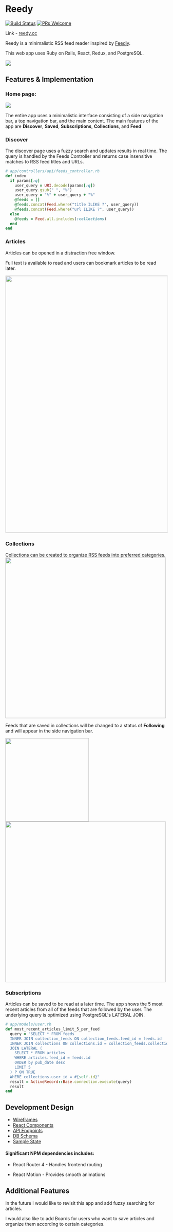 # Reedy
[![Build Status](https://travis-ci.org/jinchen93/reedy.svg?branch=master)](https://travis-ci.org/jinchen93/reedy)
[![PRs Welcome](https://img.shields.io/badge/PRs-welcome-brightgreen.svg?style=flat-square)](http://makeapullrequest.com)


Link - [reedy.cc](http://reedy.cc)

Reedy is a minimalistic RSS feed reader inspired by [Feedly](https://feedly.com/).

This web app uses Ruby on Rails, React, Redux, and PostgreSQL.

<img src="https://raw.githubusercontent.com/jinchen93/reedy/master/docs/media/home-page.png" style="border-top: 1px solid #e7e7e7; border-bottom: 1px solid #e7e7e7;  border-left: 1px solid #e7e7e7">

## Features & Implementation
### Home page:
<img src="https://raw.githubusercontent.com/jinchen93/reedy/master/docs/media/main-example.png" style=" border-bottom: 1px solid #e7e7e7;  border-left: 1px solid #e7e7e7; border-right: 1px solid #e7e7e7">

The entire app uses a minimalistic interface consisting of a side navigation bar, a top navigation bar, and the main content. The main features of the app are **Discover**, **Saved**, **Subscriptions**, **Collections**, and **Feed**

### Discover

The discover page uses a fuzzy search and updates results in real time.
The query is handled by the Feeds Controller and returns case insensitive matches to RSS feed titles and URLs.

```ruby
# app/controllers/api/feeds_controller.rb
def index
  if params[:q]
    user_query = URI.decode(params[:q])
    user_query.gsub(" ", "%")
    user_query = "%" + user_query + "%"
    @feeds = []
    @feeds.concat(Feed.where("title ILIKE ?", user_query))
    @feeds.concat(Feed.where("url ILIKE ?", user_query))
  else
    @feeds = Feed.all.includes(:collections)
  end
end
```

### Articles

Articles can be opened in a distraction free window.

Full text is available to read and users can bookmark articles to be read later.

<img src="https://raw.githubusercontent.com/jinchen93/reedy/master/docs/media/article-show.png" width="800" style="border: 1px solid #e7e7e7">


### Collections
Collections can be created to organize RSS feeds into preferred categories.
<img src="https://raw.githubusercontent.com/jinchen93/reedy/master/docs/media/create-collection.png" width="500">

Feeds that are saved in collections will be changed to a status of **Following** and will appear in the side navigation bar.

<img src="https://github.com/jinchen93/reedy/blob/master/docs/media/collection-side-nav.png?raw=true" width="260">

<img src="https://raw.githubusercontent.com/jinchen93/reedy/master/docs/media/collection-dropdown.png" width="500">

### Subscriptions

Articles can be saved to be read at a later time. The app shows the 5 most recent articles from all of the feeds that are followed by the user. The underlying query is optimized using PostgreSQL's LATERAL JOIN.

```ruby
# app/models/user.rb
def most_recent_articles_limit_5_per_feed
  query = "SELECT * FROM feeds
  INNER JOIN collection_feeds ON collection_feeds.feed_id = feeds.id
  INNER JOIN collections ON collections.id = collection_feeds.collection_id
  JOIN LATERAL (
    SELECT * FROM articles
    WHERE articles.feed_id = feeds.id
    ORDER by pub_date desc
    LIMIT 5
  ) P ON TRUE
  WHERE collections.user_id = #{self.id}"
  result = ActiveRecord::Base.connection.execute(query)
  result
end
```

## Development Design
* [Wireframes][wireframes]
* [React Components][components]
* [API Endpoints][api-endpoints]
* [DB Schema][schema]
* [Sample State][sample-state]

[wireframes]: /docs/wireframes
[components]: /docs/component-hierarchy.md
[sample-state]: /docs/sample-state.md
[api-endpoints]: /docs/api-endpoints.md
[schema]: /docs/schema.md

#### Significant NPM dependencies includes:
- React Router 4 - Handles frontend routing

- React Motion - Provides smooth animations

## Additional Features

In the future I would like to revisit this app and add fuzzy searching for articles.

I would also like to add Boards for users who want to save articles and organize them according to certain categories.
